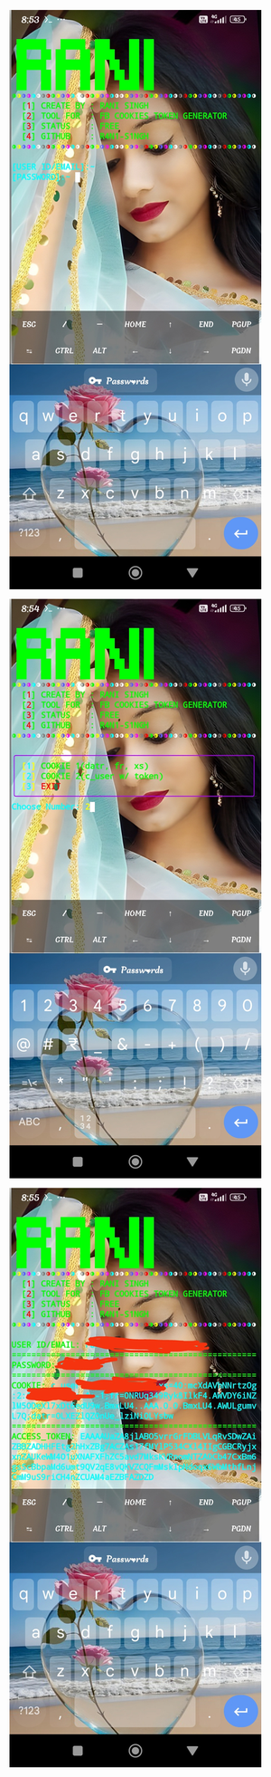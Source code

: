 ![logo](https://github.com/R4N1-S1NGH/TOKEN-COOCKIES/blob/main/INFO/Screenshot_2024-08-20-20-53-45-023_com.termux.jpg)

![logo](https://github.com/R4N1-S1NGH/TOKEN-COOCKIES/blob/main/INFO/Screenshot_2024-08-20-20-54-37-285_com.termux.jpg)

![logo](https://github.com/R4N1-S1NGH/TOKEN-COOCKIES/blob/main/INFO/IMG_20240820_211555.jpg)

